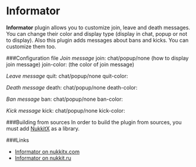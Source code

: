 # Informator
**Informator** plugin allows you to customize join, leave and death messages. You can change their color and display type (display in chat, popup or not to display). Also this plugin adds messages about bans and kicks. You can customize them too.

###Configuration file
_Join message_
join: chat/popup/none (how to display join message)
join-color: <character> (the color of join message)

_Leave message_
quit: chat/popup/none
quit-color: <character>

_Death message_
death: chat/popup/none
death-color: <character>

_Ban message_
ban: chat/popup/none
ban-color: <character>

_Kick message_
kick: chat/popup/none
kick-color: <character>
  
###Building from sources
In order to build the plugin from sources, you must add [NukkitX](www.github.com/NukkitX/Nukkit) as a library.

###Links
* [Informator on nukkitx.com]()
* [Informator on nukkit.ru](http://forums.voxelwind.com/resources/informator.121/)
